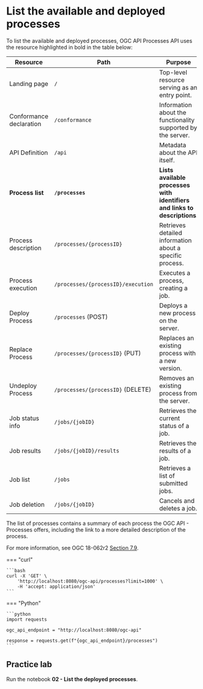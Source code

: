 # List the available and deployed processes

To list the available and deployed processes, OGC API Processes API uses the resource highlighted in bold in the table below:

| **Resource**                   | **Path**                                  | **Purpose**                                                                     | **Part**   |
|--------------------------------|-------------------------------------------|---------------------------------------------------------------------------------|------------|
| Landing page                   | `/`                                       | Top-level resource serving as an entry point.                                   | Part 1     |
| Conformance declaration        | `/conformance`                            | Information about the functionality supported by the server.                    | Part 1     |
| API Definition                 | `/api`                                    | Metadata about the API itself.                                                  | Part 1     |
| **Process list**               | **`/processes`**                          | **Lists available processes with identifiers and links to descriptions.**       | **Part 1** |
| Process description            | `/processes/{processID}`                  | Retrieves detailed information about a specific process.                        | Part 1     |
| Process execution              | `/processes/{processID}/execution`        | Executes a process, creating a job.                                             | Part 1     |
| Deploy Process                 | `/processes` (POST)                       | Deploys a new process on the server.                                            | Part 2     |
| Replace Process                | `/processes/{processID}` (PUT)            | Replaces an existing process with a new version.                                | Part 2     |
| Undeploy Process               | `/processes/{processID}` (DELETE)         | Removes an existing process from the server.                                    | Part 2     |
| Job status info                | `/jobs/{jobID}`                           | Retrieves the current status of a job.                                          | Part 1     |
| Job results                    | `/jobs/{jobID}/results`                   | Retrieves the results of a job.                                                 | Part 1     |
| Job list                       | `/jobs`                                   | Retrieves a list of submitted jobs.                                             | Part 1     |
| Job deletion                   | `/jobs/{jobID}`                           | Cancels and deletes a job.                                                      | Part 1     |


The list of processes contains a summary of each process the OGC API - Processes offers, including the link to a more detailed description of the process.

For more information, see OGC 18-062r2 <a rel="noopener noreferrer" target="_blank" href="https://docs.ogc.org/is/18-062r2/18-062r2.html#sc_process_list">Section 7.9</a>.

=== "curl"

    ```bash
    curl -X 'GET' \
        'http://localhost:8080/ogc-api/processes?limit=1000' \
        -H 'accept: application/json'
    ```

=== "Python"

    ```python
    import requests

    ogc_api_endpoint = "http://localhost:8080/ogc-api"

    response = requests.get(f"{ogc_api_endpoint}/processes")    
    ```

## Practice lab

Run the notebook **02 - List the deployed processes**.